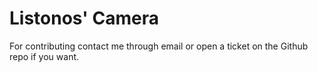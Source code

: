 # Listonos' Camera

For contributing contact me through email or open a ticket on the Github repo if you want.